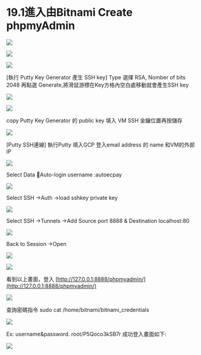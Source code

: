 # 19.1進入由Bitnami Create phpmyAdmin

![](../.gitbook/assets/image%20%2842%29.png)

![](../.gitbook/assets/image%20%2837%29.png)

![](../.gitbook/assets/image%20%2850%29.png)

\[執行 Putty Key Generator 產生 SSH key\] Type 選擇 RSA, Nomber of bits 2048 再點選 Generate,將滑鼠游標在Key方格內空白處移動就會產生SSH key  


![](../.gitbook/assets/image%20%2849%29.png)

![](../.gitbook/assets/image%20%2847%29.png)

copy Putty Key Generator 的 public key 填入 VM SSH 金鑰位置再按儲存  


![](../.gitbook/assets/image%20%2838%29.png)

\[Putty SSH連線\] 執行Putty 填入GCP 登入email address 的 name 和VM的外部IP  


![](../.gitbook/assets/image%20%2852%29.png)

Select Data Auto-login username :autoecpay  


![](../.gitbook/assets/image%20%2844%29.png)

Select SSH -&gt;Auth -&gt;load sshkey private key

![](../.gitbook/assets/image%20%2851%29.png)

Select SSH -&gt;Tunnels -&gt;Add Source port 8888 & Destination localhost:80

![](../.gitbook/assets/image%20%2839%29.png)

Back to Session -&gt;Open  


![](../.gitbook/assets/image%20%2841%29.png)

![](../.gitbook/assets/image%20%2846%29.png)

看到以上畫面，登入 [http://127.0.0.1:8888/phpmyadmin/](http://127.0.0.1:8888/phpmyadmin/)  


![](../.gitbook/assets/image%20%2840%29.png)

查詢密碼指令 sudo cat /home/bitnami/bitnami\_credentials  


![](../.gitbook/assets/image%20%2848%29.png)

Ex: username&password. root/P5Qoco3kSB7r 成功登入畫面如下:

![](../.gitbook/assets/image%20%2843%29.png)

